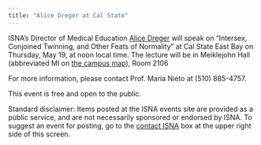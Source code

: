 ```yaml
---
title: "Alice Dreger at Cal State"
---
```


<p><span class="caps">ISNA</span>&#8217;s Director of Medical Education <a href="/about/dreger">Alice Dreger</a> will speak on &#8220;Intersex, Conjoined Twinning, and Other Feats of Normality&#8221; at Cal State East Bay on Thursday, May 19, at noon local time. The lecture will be in Meiklejohn Hall (abbreviated MI on <a href="http://www.csuhayward.edu/about%5C_csuh/campuses%5C_and%5C_locations/hayward%5C_map/index.html?a=2&amp;h=13">the campus map</a>), Room 2106  </p>

<p>For more information, please contact Prof. Maria Nieto at (510) 885-4757.  </p>

<p>This event is free and open to the public.  </p>

<p>Standard disclaimer: Items posted at the <span class="caps">ISNA</span> events site are provided as a public service, and are not necessarily sponsored or endorsed by <span class="caps">ISNA</span>. To suggest an event for posting, go to the <a href="/about/contact">contact <span class="caps">ISNA</span></a> box at the upper right side of this screen.</p>